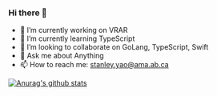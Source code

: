 ### Hi there 👋

- 🔭 I’m currently working on VRAR
- 🌱 I’m currently learning TypeScript
- 👯 I’m looking to collaborate on GoLang, TypeScript, Swift
- 💬 Ask me about Anything
- 📫 How to reach me: stanley.yao@ama.ab.ca


[![Anurag's github stats](https://github-readme-stats.vercel.app/api?username=Stanley-Yao&show_icons=true)](https://github.com/anuraghazra/github-readme-stats)


